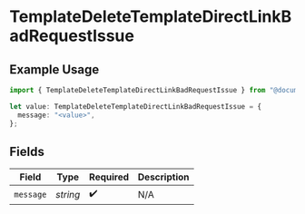 # TemplateDeleteTemplateDirectLinkBadRequestIssue

## Example Usage

```typescript
import { TemplateDeleteTemplateDirectLinkBadRequestIssue } from "@documenso/sdk-typescript/models/errors";

let value: TemplateDeleteTemplateDirectLinkBadRequestIssue = {
  message: "<value>",
};
```

## Fields

| Field              | Type               | Required           | Description        |
| ------------------ | ------------------ | ------------------ | ------------------ |
| `message`          | *string*           | :heavy_check_mark: | N/A                |